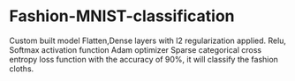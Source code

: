 # Fashion-MNIST-classification
Custom built model 
Flatten,Dense layers 
with l2 regularization applied.
Relu, Softmax activation function
Adam optimizer
Sparse categorical cross entropy loss function
with the accuracy of 90%, it will classify the fashion cloths. 

